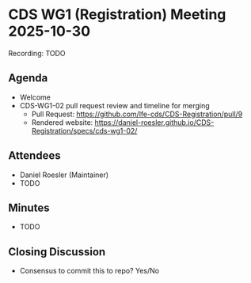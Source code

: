 # CDS WG1 (Registration) Meeting 2025-10-30

Recording: TODO

## Agenda
* Welcome
* CDS-WG1-02 pull request review and timeline for merging
    * Pull Request: https://github.com/lfe-cds/CDS-Registration/pull/9
    * Rendered website: https://daniel-roesler.github.io/CDS-Registration/specs/cds-wg1-02/

## Attendees
* Daniel Roesler (Maintainer)
* TODO

## Minutes
* TODO

## Closing Discussion
* Consensus to commit this to repo? Yes/No

